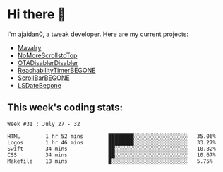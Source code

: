 # Hi there 👋

I'm ajaidan0, a tweak developer. Here are my current projects:

- [Mavalry](https://github.com/ajaidan0/mavalry)
- [NoMoreScrollstoTop](https://github.com/ajaidan0/nomorescrollstotop)
- [OTADisablerDisabler](https://github.com/ajaidan0/otadisablerdisabler)
- [ReachabilityTimerBEGONE](https://github.com/ajaidan0/reachabilitytimerbegone)
- [ScrollBarBEGONE](https://github.com/ajaidan0/scrollbarbegone)
- [LSDateBegone](https://github.com/ajaidan0/lsdatebegone)


## This week's coding stats:
<!--START_SECTION:waka-->
```text
Week #31 : July 27 - 32

HTML        1 hr 52 mins        ████████░░░░░░░░░░░░░░░░░   35.06% 
Logos       1 hr 46 mins        ████████░░░░░░░░░░░░░░░░░   33.27% 
Swift       34 mins             ██░░░░░░░░░░░░░░░░░░░░░░░   10.82% 
CSS         34 mins             ██░░░░░░░░░░░░░░░░░░░░░░░   10.67% 
Makefile    18 mins             █░░░░░░░░░░░░░░░░░░░░░░░░   5.75%
```
<!--END_SECTION:waka-->
